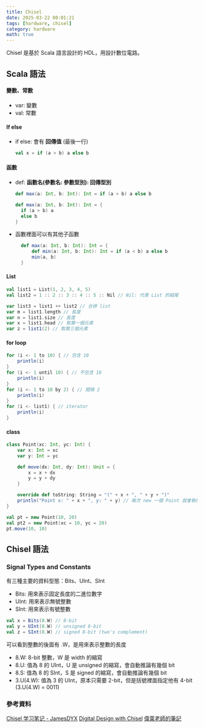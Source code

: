 ```yaml
---
title: Chisel
date: 2025-03-22 00:01:21
tags: [hardware, chisel]
category: hardware
math: true
---
```


Chisel 是基於 Scala 語言設計的 HDL，用設計數位電路。

## Scala 語法

#### 變數、常數

- var: 變數
- val: 常數

#### If else

- if else: 會有 **回傳值** (最後一行)
  ```scala
  val x = if (a > b) a else b
  ```

#### 函數

- def: **函數名(參數名: 參數型別): 回傳型別**

  ```scala
  def max(a: Int, b: Int): Int = if (a > b) a else b

  def max(a: Int, b: Int): Int = {
    if (a > b) a
    else b
  }
  ```

- 函數裡面可以有其他子函數

  ```scala
    def max(a: Int, b: Int): Int = {
        def min(a: Int, b: Int): Int = if (a < b) a else b
        min(a, b)
    }
  ```

#### List

```scala
val list1 = List(1, 2, 3, 4, 5)
val list2 = 1 :: 2 :: 3 :: 4 :: 5 :: Nil // Nil: 代表 List 的結尾

var list3 = list1 ++ list2 // 合併 list
var m = list1.length // 長度
var n = list1.size // 長度
var x = list1.head // 取第一個元素
var z = list1(2) // 取第三個元素

```

#### for loop

```scala
for (i <- 1 to 10) { // 包含 10
    println(i)
}
for (i <- 1 until 10) { // 不包含 10
    println(i)
}
for (i <- 1 to 10 by 2) { // 間隔 2
    println(i)
}
for (i <- list1) { // iterator
    println(i)
}
```

#### class

```scala
class Point(xc: Int, yc: Int) {
    var x: Int = xc
    var y: Int = yc

    def move(dx: Int, dy: Int): Unit = {
        x = x + dx
        y = y + dy
    }

    override def toString: String = "(" + x + ", " + y + ")"
    println("Point x: " + x + ", y: " + y) // 每次 new 一個 Point 就會執行
}

val pt = new Point(10, 20)
val pt2 = new Point(xc = 10, yc = 20)
pt.move(10, 10)
```

## Chisel 語法

### Signal Types and Constants

有三種主要的資料型態：Bits、UInt、SInt

- Bits: 用來表示固定長度的二進位數字
- UInt: 用來表示無號整數
- SInt: 用來表示有號整數

```scala
val x = Bits(8.W) // 8-bit
val y = UInt(8.W) // unsigned 8-bit
val z = SInt(8.W) // signed 8-bit (two's complement)
```

可以看到整數的後面有 .W，是用來表示整數的長度

- 8.W: 8-bit 整數，W 是 width 的縮寫
- 8.U: 值為 8 的 UInt，U 是 unsigned 的縮寫，會自動推論有幾個 bit
- 8.S: 值為 8 的 SInt，S 是 signed 的縮寫，會自動推論有幾個 bit
- 3.U(4.W): 值為 3 的 UInt，原本只需要 2-bit，但是括號裡面指定他有 4-bit (3.U(4.W) = 0011)

### 參考資料

[Chisel 学习笔记 - JamesDYX](https://www.cnblogs.com/JamesDYX/p/10072885.html)
[Digital Design with Chisel](https://www.imm.dtu.dk/~masca/chisel-book.pdf)
[偉棻老師的筆記]()

```

```
